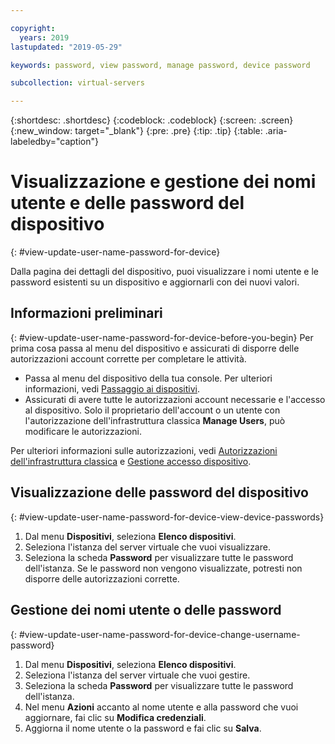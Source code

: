 ```yaml
---

copyright:
  years: 2019
lastupdated: "2019-05-29"

keywords: password, view password, manage password, device password

subcollection: virtual-servers

---
```


{:shortdesc: .shortdesc}
{:codeblock: .codeblock}
{:screen: .screen}
{:new_window: target="_blank"}
{:pre: .pre}
{:tip: .tip}
{:table: .aria-labeledby="caption"}

# Visualizzazione e gestione dei nomi utente e delle password del dispositivo 
{: #view-update-user-name-password-for-device}

Dalla pagina dei dettagli del dispositivo, puoi visualizzare i nomi utente e le password esistenti su un dispositivo e aggiornarli con dei nuovi valori.

## Informazioni preliminari
{: #view-update-user-name-password-for-device-before-you-begin}
Per prima cosa passa al menu del dispositivo e assicurati di disporre delle autorizzazioni account corrette per completare le attività. 

* Passa al menu del dispositivo della tua console. Per ulteriori informazioni, vedi [Passaggio ai dispositivi](/docs/vsi?topic=virtual-servers-navigating-devices).
* Assicurati di avere tutte le autorizzazioni account necessarie e l'accesso al dispositivo. Solo il proprietario dell'account o un utente con l'autorizzazione dell'infrastruttura classica **Manage Users**, può modificare le autorizzazioni. 

Per ulteriori informazioni sulle autorizzazioni, vedi [Autorizzazioni dell'infrastruttura classica](/docs/iam?topic=iam-infrapermission#infrapermission) e [Gestione accesso dispositivo](/docs/vsi?topic=virtual-servers-managing-device-access).

## Visualizzazione delle password del dispositivo
{: #view-update-user-name-password-for-device-view-device-passwords}

1. Dal menu **Dispositivi**, seleziona **Elenco dispositivi**.
2. Seleziona l'istanza del server virtuale che vuoi visualizzare.
3. Seleziona la scheda **Password** per visualizzare tutte le password dell'istanza. Se le password non vengono visualizzate, potresti non disporre delle autorizzazioni corrette. 

## Gestione dei nomi utente o delle password
{: #view-update-user-name-password-for-device-change-username-password}

1. Dal menu **Dispositivi**, seleziona **Elenco dispositivi**.
2. Seleziona l'istanza del server virtuale che vuoi gestire.
3. Seleziona la scheda **Password** per visualizzare tutte le password dell'istanza. 
4. Nel menu **Azioni** accanto al nome utente e alla password che vuoi aggiornare, fai clic su **Modifica credenziali**. 
5. Aggiorna il nome utente o la password e fai clic su **Salva**. 
